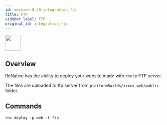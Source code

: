 ```yaml
---
id: version-0.30-integration_ftp
title: FTP
sidebar_label: FTP
original_id: integration_ftp
---
```


<img src="https://renative.org/img/ic_integrations.png" width=50 height=50 />

## Overview

ReNative has the ability to deploy your website made with `rnv` to FTP server.

The files are uploaded to ftp server from `platformBuilds/xxxxx_web/public` folder.


## Commands

`rnv deploy -p web -t ftp`
